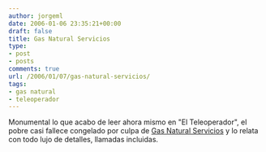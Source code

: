 ```yaml
---
author: jorgeml
date: 2006-01-06 23:35:21+00:00
draft: false
title: Gas Natural Servicios
type: 
- post
- posts
comments: true
url: /2006/01/07/gas-natural-servicios/
tags:
- gas natural
- teleoperador
---
```


Monumental lo que acabo de leer ahora mismo en "El Teleoperador", el pobre casi fallece congelado por culpa de [Gas Natural Servicios](http://elteleoperador.blogspot.com/2005/11/la-mtica-aventura-de-gas-natural.html) y lo relata con todo lujo de detalles, llamadas incluidas.
